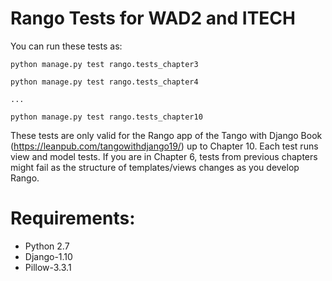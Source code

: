 # Rango Tests for WAD2 and ITECH

You can run these tests as:

`python manage.py test rango.tests_chapter3`

`python manage.py test rango.tests_chapter4`

`...`

`python manage.py test rango.tests_chapter10`

These tests are only valid for the Rango app of the Tango with Django Book (https://leanpub.com/tangowithdjango19/) up to Chapter 10. Each test runs view and model tests. If you are in Chapter 6, tests from previous chapters might fail as the structure of templates/views changes as you develop Rango.

# Requirements:

* Python 2.7
* Django-1.10
* Pillow-3.3.1

